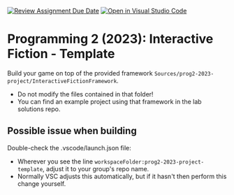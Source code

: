 [![Review Assignment Due Date](https://classroom.github.com/assets/deadline-readme-button-24ddc0f5d75046c5622901739e7c5dd533143b0c8e959d652212380cedb1ea36.svg)](https://classroom.github.com/a/eFovsKl3)
[![Open in Visual Studio Code](https://classroom.github.com/assets/open-in-vscode-718a45dd9cf7e7f842a935f5ebbe5719a5e09af4491e668f4dbf3b35d5cca122.svg)](https://classroom.github.com/online_ide?assignment_repo_id=10971196&assignment_repo_type=AssignmentRepo)
# Programming 2 (2023): Interactive Fiction - Template

Build your game on top of the provided framework `Sources/prog2-2023-project/InteractiveFictionFramework`.
- Do not modify the files contained in that folder!
- You can find an example project using that framework in the lab solutions repo.

## Possible issue when building

Double-check the .vscode/launch.json file:
- Wherever you see the line `workspaceFolder:prog2-2023-project-template`, adjust it to your group's repo name.
- Normally VSC adjusts this automatically, but if it hasn't then perform this change yourself.